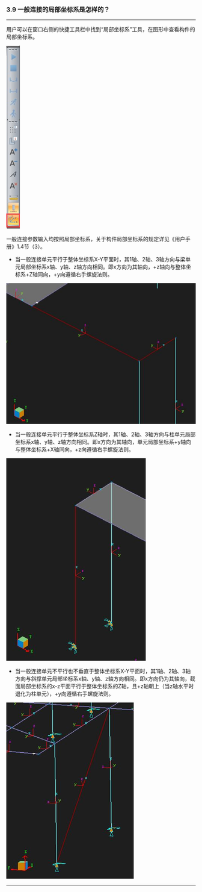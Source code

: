 ﻿### 3.9  一般连接的局部坐标系是怎样的？

---

用户可以在窗口右侧的快捷工具栏中找到“局部坐标系”工具，在图形中查看构件的局部坐标系。

![](.\image\3.9-1.jpg)

一般连接参数输入均按照局部坐标系，关于构件局部坐标系的规定详见《用户手册》1.4节（3）。

* 当一般连接单元平行于整体坐标系X-Y平面时，其1轴、2轴、3轴方向与梁单元局部坐标系x轴、y轴、z轴方向相同。即x方向为其轴向，+z轴向与整体坐标系+Z轴同向，+y向遵循右手螺旋法则。

![](.\image\3.9-2.jpg)

* 当一般连接单元平行于整体坐标系Z轴时，其1轴、2轴、3轴方向与柱单元局部坐标系x轴、y轴、z轴方向相同。即x方向为其轴向，单元局部坐标系+y轴向与整体坐标系+X轴同向，+z向遵循右手螺旋法则。

![](.\image\3.9-3.jpg)

* 当一般连接单元不平行也不垂直于整体坐标系X-Y平面时，其1轴、2轴、3轴方向与斜撑单元局部坐标系x轴、y轴、z轴方向相同。即x方向仍为其轴向，截面局部坐标系的x-z平面平行于整体坐标系的Z轴，且+z轴朝上（当z轴水平时退化为柱单元），+y向遵循右手螺旋法则。

![](.\image\3.9-4.jpg)

---

